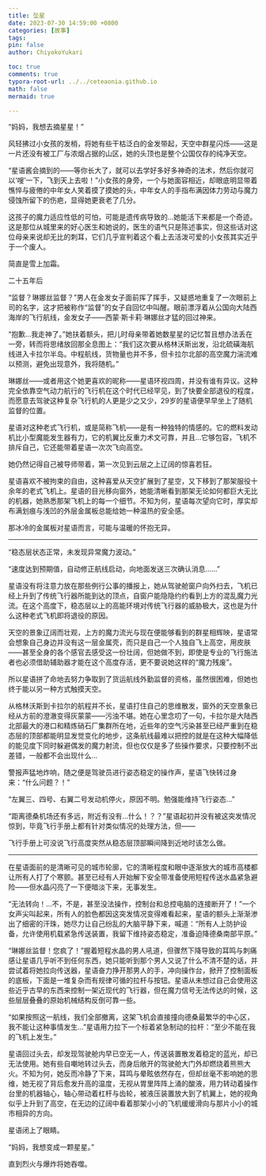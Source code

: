 ```yaml
---
title: 坠星
date: 2023-07-30 14:59:00 +0800
categories: [故事]
tags: 
pin: false
author: ChiyokoYukari

toc: true
comments: true
typora-root-url: ../../ceteaonia.github.io
math: false
mermaid: true

---
```

“妈妈，我想去摘星星！”

风轻拂过小女孩的发梢，将她有些干枯泛白的金发带起，天空中群星闪烁——这是一片还没有被工厂与浓烟占据的山区，她的头顶也是整个公国仅存的纯净天空。

“星语酱会摘到的——等你长大了，就可以去学好多好多神奇的法术，然后你就可以‘嗖’一下，飞到天上去啦！”小女孩的身旁，一个与她面容相近，却眼底明显带着憔悴与疲倦的中年女人笑着摸了摸她的头，中年女人的手指布满因体力劳动与魔力侵蚀所留下的伤疤，显得她更衰老了几分。

这孩子的魔力适应性低的可怕，可能是遗传病导致的…她能活下来都是一个奇迹。这是那位从城里来的好心医生和她说的，医生的语气只是陈述事实，但这些话对这位母亲来说却无比的刺耳，它们几乎宣判着这个看上去活泼可爱的小女孩其实近乎于一个废人。

简直是雪上加霜。

二十五年后

“监督？琳娜丝监督？”男人在金发女子面前挥了挥手，又疑惑地重复了一次眼前上司的名字，这才把被称作“监督”的女子自回忆中叫醒。眼前漂浮着从公国向大陆西海岸的飞行航线，金发女子——西蒙·斯卡莉·琳娜丝才猛的回过神来。

“抱歉…我走神了。”她扶着额头，把儿时母亲带着她数星星的记忆暂且想办法丢在一旁，转而将思绪放回那全息图上：“我们这次要从格林沃斯出发，沿北硫磺海航线进入卡拉尔半岛。中程航线，货物量也并不多，但卡拉尔北部的高空魔力湍流难以预测，避免出现意外，我将随机。”

琳娜丝——或者用这个她更喜欢的昵称——星语环视四周，并没有谁有异议。这种完全依靠空气动力航行的飞行机在这个时代已经罕见，到了快要全部退役的程度，而愿意去驾驶这种复杂飞行机的人更是少之又少，29岁的星语便早早坐上了随机监督的位置。

星语对这种老式飞行机，或是简称飞机——是有一种独特的情感的。它的燃料发动机比小型魔能发生器有力，它的机翼比反重力术文可靠，并且…它够包容，飞机不排斥自己，它还能带着星语一次次飞向高空。

她仍然记得自己被导师带着，第一次见到云层之上辽阔的惊喜若狂。

星语喜欢不被拘束的自由，这种喜爱从天空扩展到了星空，又下移到了那架服役十余年的老式飞机上。星语的目光移向窗外，她能清晰看到那架无论如何都巨大无比的机器，她熟悉那架飞机上的每一个细节。不知为何，星语每次望向它时，厚实却布满划痕与浅凹的外层金属板总能给她一种温热的安全感。

那冰冷的金属板对星语而言，可能与温暖的怀抱无异。

---------

“稳态层状态正常，未发现异常魔力波动。”

“速度达到预期值，自动修正航线启动，向地面发送三次确认消息……”

星语没有将注意力放在那些例行公事的播报上，她从驾驶舱窗户向外扫去，飞机已经上升到了传统飞行器所能到达的顶点，自窗户能隐隐约约看到上方的混乱魔力光流。在这个高度下，稳态层以上的高能环境对传统飞行器的威胁极大，这也是为什么这种老式飞机即将退役的原因。

天空的景象辽阔而壮观，上方的魔力流光与现在便能够看到的群星相辉映，星语常会想象自己身边并没有这一层金属壳，而只是自己一个人独自飞上高空，用皮肤——甚至全身的各个感官去感受这一份壮阔，但她做不到，即使是专业的飞行施法者也必须借助辅助器才能在这个高度存活，更不要说她这样的“魔力残废”。

所以星语拼了命地去努力争取到了货运航线外勤监督的资格，虽然很困难，但她也终于能以另一种方式触摸天空。

从格林沃斯到卡拉尔的航程并不长，星语打住自己的思维散发，窗外的天空景象已经从方前的澄澈变得灰蒙蒙——污浊不堪。她在心里念叨了一句，卡拉尔是大陆西北部最大的港口和精炼硝石厂集群所在地，近些年的空气污染甚至已经严重到在稳态层的顶部都能明显发觉变化的地步，这条航线最难以把控的就是在这种大幅降低的能见度下同时躲避偶发的魔力射流，但也仅仅是多了些操作要求，只要控制不出差错，一般都不会出现什么…

警报声猛地炸响，随之便是驾驶员进行姿态稳定的操作声，星语飞快转过身来：“什么问题？！”

“左翼三、四号、右翼二号发动机停火，原因不明。勉强能维持飞行姿态…”

“距离德桑机场还有多远，附近有没有…什么！？？”星语起初并没有被这突发情况惊到，毕竟飞行手册上都有针对类似情况的处理方法，但——

飞行手册上可没说飞行高度突然从稳态层顶部瞬间降到近地时该怎么做。

-------

在星语面前的是清晰可见的城市轮廓，它的清晰程度和眼中逐渐放大的城市高楼都让所有人打了个寒颤。甚至已经有人开始解下安全带准备使用短程传送水晶紧急避险——但水晶闪亮了一下便暗淡下来，无事发生。

“无法转向！…不，不是，甚至没法操作，控制台和总控电脑的连接断开了！”一个女声尖叫起来，所有人的脸色都因这突发情况变得难看起来，星语的额头上渐渐渗出了细密的汗珠，她尽力让自己纷乱的大脑平静下来，喊道：“所有人上防护设备，允许使用机载紧急传送装置，我留下维持姿态稳定，准备迫降德桑南部平原。”

“琳娜丝监督！您疯了！”握着短程水晶的男人吼道，但骤然下降导致的耳鸣与刺痛感让星语几乎听不到任何东西，她只能听到那个男人又说了什么不清不楚的话，并尝试着将她拉向传送器，星语奋力挣开那男人的手，冲向操作台，掀开了控制面板的底板，下面是一堆复杂而有规律可循的拉杆与按钮。星语从未想过自己会使用这些近乎古早的东西来控制一架近现代的飞行器，但在魔力信号无法传达的时候，这些层层叠叠的原始机械结构反倒可靠一些。

“如果按照这一航线，我们全部撤离，这架飞机会直接撞向德桑最繁华的中心区，我不能让这种事情发生…”星语用力拉下一个标着紧急制动的拉杆：“至少不能在我的飞机上发生。”

星语回过头去，却发现驾驶舱内早已空无一人，传送装置散发着稳定的蓝光，却已无法使用。她有些自嘲地转过头去，而身后敞开的驾驶舱大门外却燃烧着熊熊大火。不知为何，她反而冷静了下来，耳鸣与晕眩依然存在，但却丝毫不影响她的思维，她无视了背后愈发升高的温度，无视从胃里阵阵上涌的酸液，用力转动着操作台里的机器轴心，轴心带动着杠杆与齿轮，被液压装置放大到了机翼上，她的视角似乎上升到了高空，在无边的辽阔中看着那架小小的飞机缓缓滑向与那片小小的城市相异的方向。

星语闭上了眼睛。

“妈妈，我想变成一颗星星。”

直到烈火与爆炸将她吞噬。